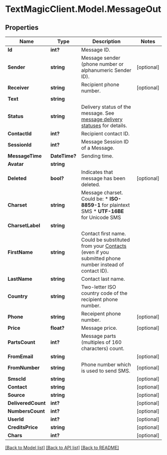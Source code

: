 # TextMagicClient.Model.MessageOut
## Properties

Name | Type | Description | Notes
------------ | ------------- | ------------- | -------------
**Id** | **int?** | Message ID. | 
**Sender** | **string** | Message sender (phone number or alphanumeric Sender ID). | [optional] 
**Receiver** | **string** | Recipient phone number. | [optional] 
**Text** | **string** |  | 
**Status** | **string** | Delivery status of the message. See [message delivery statuses](http://docs.textmagictesting.com/#section/Delivery-status-codes) for details.  | 
**ContactId** | **int?** | Recipient contact ID. | 
**SessionId** | **int?** | Message Session ID of a Message. | 
**MessageTime** | **DateTime?** | Sending time. | 
**Avatar** | **string** |  | 
**Deleted** | **bool?** | Indicates that message has been deleted. | [optional] 
**Charset** | **string** | Message charset. Could be: *   **ISO-8859-1** for plaintext SMS *   **UTF-16BE** for Unicode SMS  | 
**CharsetLabel** | **string** |  | 
**FirstName** | **string** | Contact first name. Could be substituted from your [Contacts](http://docs.textmagictesting.com/#tag/Contacts) (even if you submitted phone number instead of contact ID).  | 
**LastName** | **string** | Contact last name. | 
**Country** | **string** | Two-letter ISO country code of the recipient phone number.  | 
**Phone** | **string** | Receipent phone number. | [optional] 
**Price** | **float?** | Message price. | [optional] 
**PartsCount** | **int?** | Message parts (multiples of 160 characters) count. | 
**FromEmail** | **string** |  | [optional] 
**FromNumber** | **string** | Phone number which is used to send SMS. | [optional] 
**SmscId** | **string** |  | [optional] 
**Contact** | **string** |  | [optional] 
**Source** | **string** |  | [optional] 
**DeliveredCount** | **int?** |  | [optional] 
**NumbersCount** | **int?** |  | [optional] 
**UserId** | **int?** |  | [optional] 
**CreditsPrice** | **string** |  | [optional] 
**Chars** | **int?** |  | [optional] 

[[Back to Model list]](../README.md#documentation-for-models) [[Back to API list]](../README.md#documentation-for-api-endpoints) [[Back to README]](../README.md)

